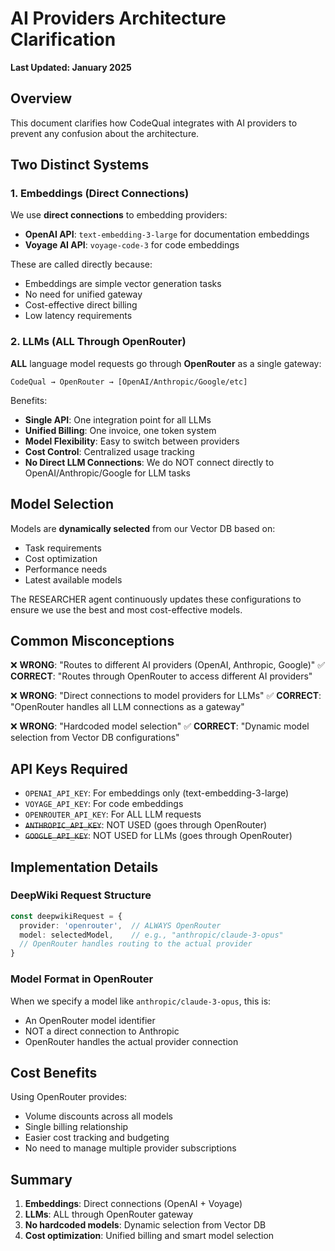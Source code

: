 # AI Providers Architecture Clarification

**Last Updated: January 2025**

## Overview

This document clarifies how CodeQual integrates with AI providers to prevent any confusion about the architecture.

## Two Distinct Systems

### 1. Embeddings (Direct Connections)

We use **direct connections** to embedding providers:

- **OpenAI API**: `text-embedding-3-large` for documentation embeddings
- **Voyage AI API**: `voyage-code-3` for code embeddings

These are called directly because:
- Embeddings are simple vector generation tasks
- No need for unified gateway
- Cost-effective direct billing
- Low latency requirements

### 2. LLMs (ALL Through OpenRouter)

**ALL** language model requests go through **OpenRouter** as a single gateway:

```
CodeQual → OpenRouter → [OpenAI/Anthropic/Google/etc]
```

Benefits:
- **Single API**: One integration point for all LLMs
- **Unified Billing**: One invoice, one token system
- **Model Flexibility**: Easy to switch between providers
- **Cost Control**: Centralized usage tracking
- **No Direct LLM Connections**: We do NOT connect directly to OpenAI/Anthropic/Google for LLM tasks

## Model Selection

Models are **dynamically selected** from our Vector DB based on:
- Task requirements
- Cost optimization
- Performance needs
- Latest available models

The RESEARCHER agent continuously updates these configurations to ensure we use the best and most cost-effective models.

## Common Misconceptions

❌ **WRONG**: "Routes to different AI providers (OpenAI, Anthropic, Google)"
✅ **CORRECT**: "Routes through OpenRouter to access different AI providers"

❌ **WRONG**: "Direct connections to model providers for LLMs"
✅ **CORRECT**: "OpenRouter handles all LLM connections as a gateway"

❌ **WRONG**: "Hardcoded model selection"
✅ **CORRECT**: "Dynamic model selection from Vector DB configurations"

## API Keys Required

- `OPENAI_API_KEY`: For embeddings only (text-embedding-3-large)
- `VOYAGE_API_KEY`: For code embeddings
- `OPENROUTER_API_KEY`: For ALL LLM requests
- ~~`ANTHROPIC_API_KEY`~~: NOT USED (goes through OpenRouter)
- ~~`GOOGLE_API_KEY`~~: NOT USED for LLMs (goes through OpenRouter)

## Implementation Details

### DeepWiki Request Structure
```typescript
const deepwikiRequest = {
  provider: 'openrouter',  // ALWAYS OpenRouter
  model: selectedModel,    // e.g., "anthropic/claude-3-opus"
  // OpenRouter handles routing to the actual provider
}
```

### Model Format in OpenRouter
When we specify a model like `anthropic/claude-3-opus`, this is:
- An OpenRouter model identifier
- NOT a direct connection to Anthropic
- OpenRouter handles the actual provider connection

## Cost Benefits

Using OpenRouter provides:
- Volume discounts across all models
- Single billing relationship
- Easier cost tracking and budgeting
- No need to manage multiple provider subscriptions

## Summary

1. **Embeddings**: Direct connections (OpenAI + Voyage)
2. **LLMs**: ALL through OpenRouter gateway
3. **No hardcoded models**: Dynamic selection from Vector DB
4. **Cost optimization**: Unified billing and smart model selection